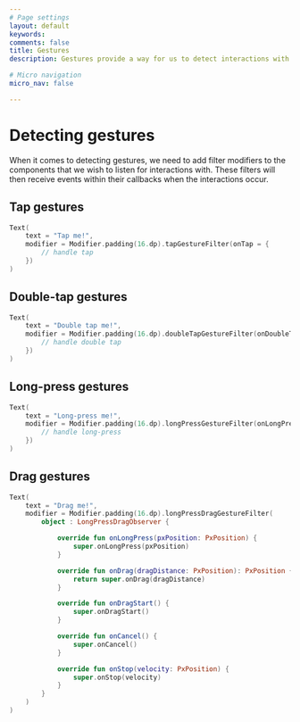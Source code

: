 ```yaml
---
# Page settings
layout: default
keywords:
comments: false
title: Gestures
description: Gestures provide a way for us to detect interactions with components in our UI. These modifiers can be added to any of the components we declare, with their calback being triggered whenever the gesture event occurs.

# Micro navigation
micro_nav: false

---
```


# Detecting gestures

When it comes to detecting gestures, we need to add filter modifiers to the components that we wish to listen for interactions with. These filters will then receive events within their callbacks when the interactions occur.

## Tap gestures

```kotlin
Text(
    text = "Tap me!",
    modifier = Modifier.padding(16.dp).tapGestureFilter(onTap = {
        // handle tap
    })
)
```

## Double-tap gestures

```kotlin
Text(
    text = "Double tap me!",
    modifier = Modifier.padding(16.dp).doubleTapGestureFilter(onDoubleTap = {
        // handle double tap
    })
)
```

## Long-press gestures

```kotlin
Text(
    text = "Long-press me!",
    modifier = Modifier.padding(16.dp).longPressGestureFilter(onLongPress = {
        // handle long-press
    })
)
```

## Drag gestures

```kotlin
Text(
    text = "Drag me!",
    modifier = Modifier.padding(16.dp).longPressDragGestureFilter(
        object : LongPressDragObserver {

            override fun onLongPress(pxPosition: PxPosition) {
                super.onLongPress(pxPosition)
            }

            override fun onDrag(dragDistance: PxPosition): PxPosition {
                return super.onDrag(dragDistance)
            }

            override fun onDragStart() {
                super.onDragStart()
            }

            override fun onCancel() {
                super.onCancel()
            }

            override fun onStop(velocity: PxPosition) {
                super.onStop(velocity)
            }
        }
    )
)
```
